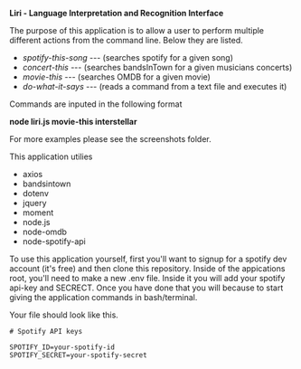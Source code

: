 **Liri - Language Interpretation and Recognition Interface**


The purpose of this application is to allow a user to perform multiple different actions from the command line. Below they are listed.

  * *spotify-this-song*   --- (searches spotify for a given song)
  * *concert-this*        --- (searches bandsInTown for a given musicians concerts)
  * *movie-this*          --- (searches OMDB for a given movie)
  * *do-what-it-says*     --- (reads a command from a text file and executes it)
  
Commands are inputed in the following format 

**node liri.js movie-this interstellar**

For more examples please see the screenshots folder.


This application utilies 
* axios
* bandsintown
* dotenv
* jquery
* moment
* node.js
* node-omdb
* node-spotify-api

To use this application yourself, first you'll want to signup for a spotify dev account (it's free) and then clone this repository.  Inside of the appications root, you'll need to make a new .env file.  Inside it you will add your spotify api-key and SECRECT.  Once you have done that you will because to start giving the application commands in bash/terminal.

Your file should look like this.
```
# Spotify API keys

SPOTIFY_ID=your-spotify-id
SPOTIFY_SECRET=your-spotify-secret
```
